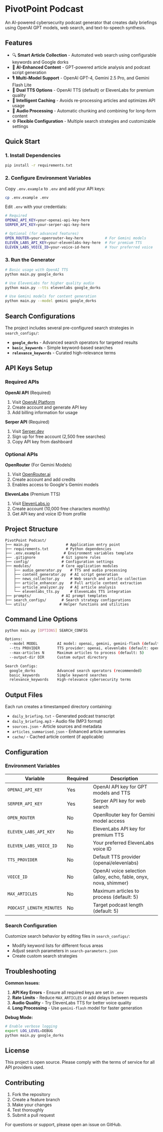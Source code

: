 # PivotPoint Podcast

An AI-powered cybersecurity podcast generator that creates daily briefings using OpenAI GPT models, web search, and text-to-speech synthesis.

## Features

- 🔍 **Smart Article Collection** - Automated web search using configurable keywords and Google dorks
- 🤖 **AI-Enhanced Content** - GPT-powered article analysis and podcast script generation
- 🎙️ **Multi-Model Support** - OpenAI GPT-4, Gemini 2.5 Pro, and Gemini Flash Lite
- 🎤 **Dual TTS Options** - OpenAI TTS (default) or ElevenLabs for premium quality
- 💾 **Intelligent Caching** - Avoids re-processing articles and optimizes API usage
- 🎵 **Audio Processing** - Automatic chunking and combining for long-form content
- ⚙️ **Flexible Configuration** - Multiple search strategies and customizable settings

## Quick Start

### 1. Install Dependencies
```bash
pip install -r requirements.txt
```

### 2. Configure Environment Variables
Copy `.env.example` to `.env` and add your API keys:
```bash
cp .env.example .env
```

Edit `.env` with your credentials:
```bash
# Required
OPENAI_API_KEY=your-openai-api-key-here
SERPER_API_KEY=your-serper-api-key-here

# Optional (for advanced features)
OPEN_ROUTER=your-openrouter-key-here          # For Gemini models
ELEVEN_LABS_API_KEY=your-elevenlabs-key-here  # For premium TTS
ELEVEN_LABS_VOICE_ID=your-voice-id-here       # Your preferred voice
```

### 3. Run the Generator
```bash
# Basic usage with OpenAI TTS
python main.py google_dorks

# Use ElevenLabs for higher quality audio
python main.py --tts elevenlabs google_dorks

# Use Gemini models for content generation
python main.py --model gemini google_dorks
```

## Search Configurations

The project includes several pre-configured search strategies in `search_configs/`:

- **`google_dorks`** - Advanced search operators for targeted results
- **`basic_keywords`** - Simple keyword-based searches
- **`relevance_keywords`** - Curated high-relevance terms

## API Keys Setup

### Required APIs

**OpenAI API** (Required)
1. Visit [OpenAI Platform](https://platform.openai.com/api-keys)
2. Create account and generate API key
3. Add billing information for usage

**Serper API** (Required)
1. Visit [Serper.dev](https://serper.dev/)
2. Sign up for free account (2,500 free searches)
3. Copy API key from dashboard

### Optional APIs

**OpenRouter** (For Gemini Models)
1. Visit [OpenRouter.ai](https://openrouter.ai/)
2. Create account and add credits
3. Enables access to Google's Gemini models

**ElevenLabs** (Premium TTS)
1. Visit [ElevenLabs.io](https://elevenlabs.io/)
2. Create account (10,000 free characters monthly)
3. Get API key and voice ID from profile

## Project Structure

```
PivotPoint Podcast/
├── main.py                 # Application entry point
├── requirements.txt        # Python dependencies
├── .env.example           # Environment variables template
├── .gitignore            # Git ignore rules
├── config/               # Configuration settings
├── modules/              # Core application modules
│   ├── audio_generator.py    # TTS and audio processing
│   ├── content_generator.py  # AI script generation
│   ├── news_collector.py     # Web search and article collection
│   ├── article_enhancer.py   # Full article content extraction
│   ├── article_analyzer.py   # AI article analysis
│   └── elevenlabs_tts.py     # ElevenLabs TTS integration
├── prompts/              # AI prompt templates
├── search_configs/       # Search strategy configurations
└── utils/               # Helper functions and utilities
```

## Command Line Options

```bash
python main.py [OPTIONS] SEARCH_CONFIG

Options:
  --model MODEL         AI model: openai, gemini, gemini-flash (default: openai)
  --tts PROVIDER        TTS provider: openai, elevenlabs (default: openai)
  --max-articles N      Maximum articles to process (default: 5)
  --output-dir DIR      Custom output directory

Search Configs:
  google_dorks          Advanced search operators (recommended)
  basic_keywords        Simple keyword searches
  relevance_keywords    High-relevance cybersecurity terms
```

## Output Files

Each run creates a timestamped directory containing:
- `daily_briefing.txt` - Generated podcast transcript
- `daily_briefing.mp3` - Audio file (MP3 format)
- `sources.json` - Article sources and metadata
- `articles_summarised.json` - Enhanced article summaries
- `cache/` - Cached article content (if applicable)

## Configuration

### Environment Variables

| Variable | Required | Description |
|----------|----------|-------------|
| `OPENAI_API_KEY` | Yes | OpenAI API key for GPT models and TTS |
| `SERPER_API_KEY` | Yes | Serper API key for web search |
| `OPEN_ROUTER` | No | OpenRouter key for Gemini model access |
| `ELEVEN_LABS_API_KEY` | No | ElevenLabs API key for premium TTS |
| `ELEVEN_LABS_VOICE_ID` | No | Your preferred ElevenLabs voice ID |
| `TTS_PROVIDER` | No | Default TTS provider (openai/elevenlabs) |
| `VOICE_ID` | No | OpenAI voice selection (alloy, echo, fable, onyx, nova, shimmer) |
| `MAX_ARTICLES` | No | Maximum articles to process (default: 5) |
| `PODCAST_LENGTH_MINUTES` | No | Target podcast length (default: 5) |

### Search Configuration

Customize search behavior by editing files in `search_configs/`:
- Modify keyword lists for different focus areas
- Adjust search parameters in `search-parameters.json`
- Create custom search strategies

## Troubleshooting

**Common Issues:**

1. **API Key Errors** - Ensure all required keys are set in `.env`
2. **Rate Limits** - Reduce `MAX_ARTICLES` or add delays between requests
3. **Audio Quality** - Try ElevenLabs TTS for better voice quality
4. **Long Processing** - Use `gemini-flash` model for faster generation

**Debug Mode:**
```bash
# Enable verbose logging
export LOG_LEVEL=DEBUG
python main.py google_dorks
```

## License

This project is open source. Please comply with the terms of service for all API providers used.

## Contributing

1. Fork the repository
2. Create a feature branch
3. Make your changes
4. Test thoroughly
5. Submit a pull request

For questions or support, please open an issue on GitHub.
